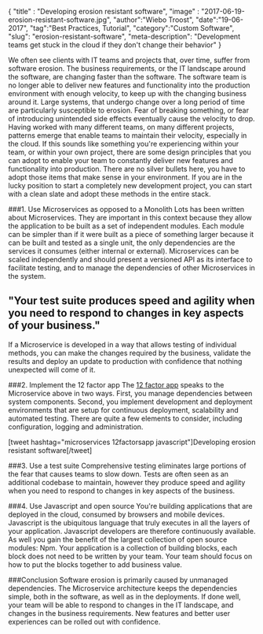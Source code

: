 {
"title" : "Developing erosion resistant software",
"image" : "2017-06-19-erosion-resistant-software.jpg",
"author":"Wiebo Troost",
"date":"19-06-2017",
"tag":"Best Practices, Tutorial",
"category":"Custom Software",
"slug": "erosion-resistant-software",
"meta-description": "Development teams get stuck in the cloud if they don't change their behavior"
}

We often see clients with IT teams and projects that, over time, suffer from software erosion.
The business requirements, or the IT landscape around the software, are changing faster than the software.
The software team is no longer able to deliver new features and functionality into the production environment with enough
velocity, to keep up with the changing business around it. Large systems, that undergo change over a long period of time are
particularly susceptible to erosion. Fear of breaking something, or fear of introducing unintended side effects eventually
cause the velocity to drop. Having worked with many different teams, on many different projects, patterns emerge that
enable teams to maintain their velocity, especially in the cloud.
If this sounds like something you're experiencing within your team, or within your own project, there are some design
principles that you can adopt to enable your team to constantly deliver new features and functionality into production.
There are no silver bullets here, you have to adopt those items that make sense in your environment.
If you are in the lucky position to start a completely new development project, you can start with a clean slate and adopt these methods in the entire stack.

###1. Use Microservices as opposed to a Monolith
Lots has been written about Microservices. They are important in this context because they allow the application to be built as a set of independent modules.
Each module can be simpler than if it were built as a piece of something larger because it can be built and tested as a single unit,
the only dependencies are the services it consumes (either internal or external). Microservices can be scaled
independently and should present a versioned API as its interface to facilitate testing, and to manage the dependencies of other Microservices in the system.
## "Your test suite produces speed and agility when you need to respond to changes in key aspects of your business."
If a Microservice is developed in a way that allows testing of individual methods, you can make the changes required by the business,
validate the results and deploy an update to production with confidence that nothing unexpected will come of it.

###2. Implement the 12 factor app
The [12 factor app](the-twelve-factor-app-methodology) speaks to the Microservice above in two ways.
First, you manage dependencies between system components. Second, you implement development and deployment
environments that are setup for continuous deployment, scalability and automated testing.
There are quite a few elements to consider, including configuration, logging and administration.

[tweet hashtag="microservices 12factorsapp javascript"]Developing erosion resistant software[/tweet]

###3. Use a test suite
Comprehensive testing eliminates large portions of the fear that causes teams to slow down.
Tests are often seen as an additional codebase to maintain, however they produce speed and
agility when you need to respond to changes in key aspects of the business.


###4. Use Javascript and open source
You're building applications that are deployed in the cloud, consumed by browsers and mobile devices. Javascript
is the ubiquitous language that truly executes in all the layers of your application. Javascript developers
are therefore continuously available. As well you gain the benefit of the largest collection of open source modules: Npm.
Your application is a collection of building blocks, each block does not need to be written by your team.
Your team should focus on how to put the blocks together to add business value.

###Conclusion
Software erosion is primarily caused by unmanaged dependencies. The Microservice architecture keeps the
dependencies simple, both in the software, as well as in the deployments. If done well, your team
will be able to respond to changes in the IT landscape, and changes in the business requirements. New
features and better user experiences can be rolled out with confidence.
